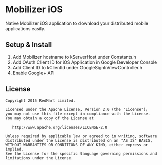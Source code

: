 Mobilizer iOS
===============
Native Mobilizer iOS application to download your distributed mobile applications easily.

Setup & Install
-------
1. Add Mobilizer hostname to kServerHost under Constants.h
2. Add OAuth Client ID for iOS Application in Google Developer Console
3. Add Client ID to kClientId under GoogleSignInViewController.h
4. Enable Google+ API

License
-------

    Copyright 2015 RedMart Limited.

    Licensed under the Apache License, Version 2.0 (the "License");
    you may not use this file except in compliance with the License.
    You may obtain a copy of the License at

       http://www.apache.org/licenses/LICENSE-2.0

    Unless required by applicable law or agreed to in writing, software
    distributed under the License is distributed on an "AS IS" BASIS,
    WITHOUT WARRANTIES OR CONDITIONS OF ANY KIND, either express or implied.
    See the License for the specific language governing permissions and
    limitations under the License.
